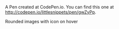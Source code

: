 A Pen created at CodePen.io. You can find this one at http://codepen.io/littlesnippets/pen/gwZyPp.

 Rounded images with icon on hover